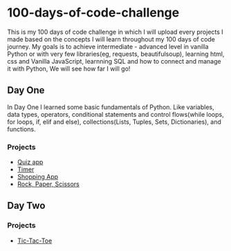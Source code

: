 # 100-days-of-code-challenge
This is my 100 days of code challenge in which I will upload every projects I made based on the concepts I will learn throughout my 100 days of code journey. My goals is to achieve intermediate - advanced level in vanilla Python or with very few libraries(eg, requests, beautifulsoup), learning html, css and Vanilla JavaScript, learnning SQL and how to connect and manage it with Python, We will see how far I will go!

## Day One
In Day One I learned some basic fundamentals of Python. Like variables, data types, operators, conditional statements and control flows(while loops, for loops, if, elif and else), collections(Lists, Tuples, Sets, Dictionaries), and functions.
### Projects
- [Quiz app](https://github.com/SamiAlex2005/100-days-of-code-challenge/blob/main/quiz_game.py)
- [Timer](https://github.com/SamiAlex2005/100-days-of-code-challenge/blob/main/timer.py)
- [Shopping App](https://github.com/SamiAlex2005/100-days-of-code-challenge/blob/main/shopping_app.py)
- [Rock, Paper, Scissors](https://github.com/SamiAlex2005/100-days-of-code-challenge/blob/main/shopping_app.py)
## Day Two
### Projects
- [Tic-Tac-Toe]()
